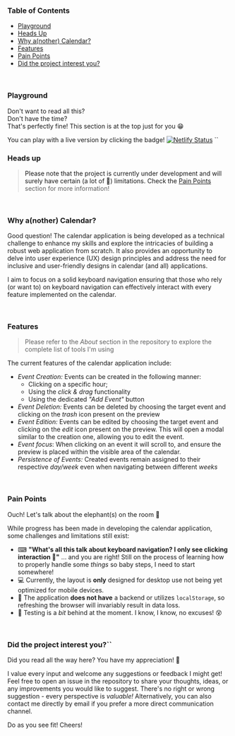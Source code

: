 ### Table of Contents
- [Playground](#playground)
- [Heads Up](#heads-up)
- [Why a(nother) Calendar?](#why-another-calendar)
- [Features](#features)
- [Pain Points](#pain-points)
- [Did the project interest you?](#did-the-project-interest-you)

<br>

### <a id="playground">Playground<a/>
Don't want to read all this?<br>
Don't have the time?<br>
That's perfectly fine! This section is at the top just for you 😁

You can play with a live version by clicking the badge!  [![Netlify Status](https://api.netlify.com/api/v1/badges/f9a7f8d3-58ca-44ed-a038-ae8d2efd31a5/deploy-status)](https://calendarapp-vue.netlify.app/)
``
<br>

### <a id="heads-up">Heads up<a>
>Please note that the project is currently under development and will surely have certain (a lot of 🥴) limitations. Check the [Pain Points](#pain-points) section for more information!

<br>

### <a id="why-another-calendar">Why a(nother) Calendar?</a>
Good question!
The calendar application is being developed as a technical challenge to enhance my skills and explore the intricacies of building a robust web application from scratch. It also provides an opportunity to delve into user experience (UX) design principles and address the need for inclusive and user-friendly designs in calendar (and all) applications.

I aim to focus on a solid keyboard navigation ensuring that those who rely (or want to) on keyboard navigation can effectively interact with every feature implemented on the calendar. 

<br>

### <a id="features">Features</a>
>Please refer to the *About* section in the repository to explore the complete list of tools I'm using

The current features of the calendar application include:
- *Event Creation:* Events can be created in the following manner:
	- Clicking on a specific hour;
	- Using the *click & drag* functionality
	- Using the dedicated *"Add Event"* button
- *Event Deletion:* Events can be deleted by choosing the target event and clicking on the *trash* icon present on the preview
- *Event Edition:* Events can be edited by choosing the target event and clicking on the *edit* icon present on the preview. This will open a modal similar to the creation one, allowing you to edit the event.
- *Event focus*: When clicking on an event it will scroll to, and ensure the preview is placed within the visible area of the calendar.
- *Persistence of Events:* Created events remain assigned to their respective *day/week* even when navigating between different *weeks*

<br>

### <a id="pain-points">Pain Points</a>
Ouch!
Let's talk about the elephant(s) on the room 😬

While progress has been made in developing the calendar application, some challenges and limitations still exist:
- ⌨ **"What's all this talk about keyboard navigation? I only see clicking interaction 🤔"** ... and you are right! Still on the process of learning how to properly handle some *things* so baby steps, I need to start somewhere!
- 💻 Currently, the layout is **only** designed for desktop use not being yet optimized for mobile devices.
- 💾 The application **does not have** a backend or utilizes `localStorage`, so refreshing the browser will invariably result in data loss.
- 🧪 Testing is a *bit* behind at the moment. I know, I know, no excuses! 😵

<br>

### <a id="did-the-project-interest-you">Did the project interest you?</a>``
Did you read all the way here? You have my appreciation! 🥳

I value every input and welcome any suggestions or feedback I might get! Feel free to open an issue in the repository to share your thoughts, ideas, or any improvements you would like to suggest. There's no right or wrong suggestion - every perspective is *valuable!* Alternatively, you can also contact me directly by email if you prefer a more direct communication channel.

Do as you see fit! Cheers!
